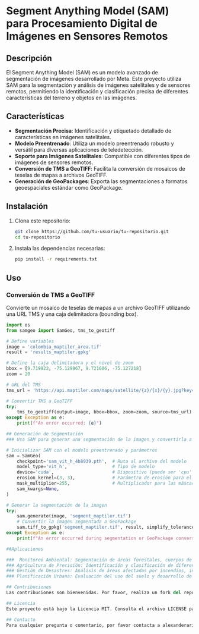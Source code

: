 # Segment Anything Model (SAM) para Procesamiento Digital de Imágenes en Sensores Remotos

## Descripción

El Segment Anything Model (SAM) es un modelo avanzado de segmentación de imágenes desarrollado por Meta. Este proyecto utiliza SAM para la segmentación y análisis de imágenes satelitales y de sensores remotos, permitiendo la identificación y clasificación precisa de diferentes características del terreno y objetos en las imágenes.

## Características

- **Segmentación Precisa**: Identificación y etiquetado detallado de características en imágenes satelitales.
- **Modelo Preentrenado**: Utiliza un modelo preentrenado robusto y versátil para diversas aplicaciones de teledetección.
- **Soporte para Imágenes Satelitales**: Compatible con diferentes tipos de imágenes de sensores remotos.
- **Conversión de TMS a GeoTIFF**: Facilita la conversión de mosaicos de teselas de mapas a archivos GeoTIFF.
- **Generación de GeoPackages**: Exporta las segmentaciones a formatos geoespaciales estándar como GeoPackage.

## Instalación

1. Clona este repositorio:

    ```bash
    git clone https://github.com/tu-usuario/tu-repositorio.git
    cd tu-repositorio
    ```

2. Instala las dependencias necesarias:

    ```bash
    pip install -r requirements.txt
    ```

## Uso

### Conversión de TMS a GeoTIFF

Convierte un mosaico de teselas de mapas a un archivo GeoTIFF utilizando una URL TMS y una caja delimitadora (bounding box).

```python
import os
from samgeo import SamGeo, tms_to_geotiff

# Define variables
image = 'colombia_maptiler_area.tif'
result = 'results_maptiler.gpkg'

# Define la caja delimitadora y el nivel de zoom
bbox = [9.719922, -75.129867, 9.721606, -75.127218]
zoom = 20

# URL del TMS
tms_url = 'https://api.maptiler.com/maps/satellite/{z}/{x}/{y}.jpg?key=TU_API_KEY'

# Convertir TMS a GeoTIFF
try:
    tms_to_geotiff(output=image, bbox=bbox, zoom=zoom, source=tms_url)
except Exception as e:
    print(f"An error occurred: {e}")

## Generación de Segmentación
### Usa SAM para generar una segmentación de la imagen y convertirla a GeoPackage.

# Inicializar SAM con el modelo preentrenado y parámetros
sam = SamGeo(
    checkpoint='sam_vit_h_4b8939.pth',  # Ruta al archivo del modelo
    model_type='vit_h',                 # Tipo de modelo
    device='cuda',                      # Dispositivo (puede ser 'cpu' o 'cuda')
    erosion_kernel=(3, 3),              # Parámetro de erosión para el procesamiento de imágenes
    mask_multiplier=255,                # Multiplicador para las máscaras
    sam_kwargs=None,
)

# Generar la segmentación de la imagen
try:
    sam.generate(image, 'segment_maptiler.tif')
    # Convertir la imagen segmentada a GeoPackage
    sam.tiff_to_gpkg('segment_maptiler.tif', result, simplify_tolerance=None)
except Exception as e:
    print(f"An error occurred during segmentation or GeoPackage conversion: {e}").

##Aplicaciones

###  Monitoreo Ambiental: Segmentación de áreas forestales, cuerpos de agua y zonas urbanas.
### Agricultura de Precisión: Identificación y clasificación de diferentes cultivos y su estado.
### Gestión de Desastres: Análisis de áreas afectadas por incendios, inundaciones u otros desastres naturales.
### Planificación Urbana: Evaluación del uso del suelo y desarrollo de infraestructuras.

## Contribuciones
Las contribuciones son bienvenidas. Por favor, realiza un fork del repositorio y envía un pull request con tus mejoras.

## Licencia
Este proyecto está bajo la Licencia MIT. Consulta el archivo LICENSE para más detalles.

## Contacto
Para cualquier pregunta o comentario, por favor contacta a alexanderariza@gmail.com.

